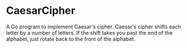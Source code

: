 # CaesarCipher
A Go program to implement Caesar's cipher. Caesar's cipher shifts each letter by a number of letters. If the shift takes you past the end of the alphabet, just rotate back to the front of the alphabet.
